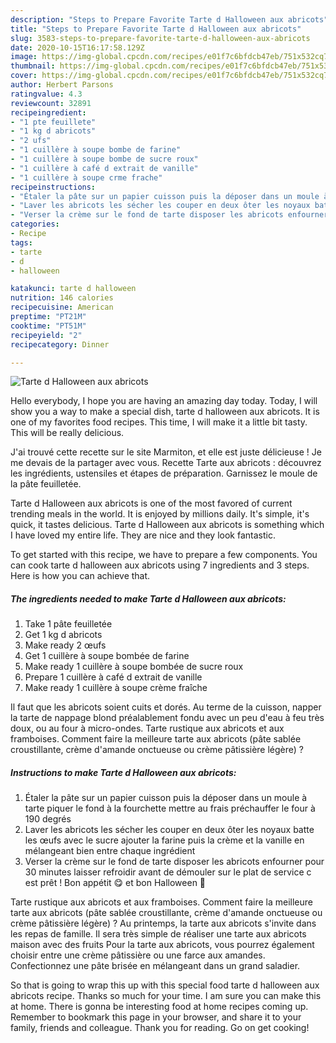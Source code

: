 ```yaml
---
description: "Steps to Prepare Favorite Tarte d Halloween aux abricots"
title: "Steps to Prepare Favorite Tarte d Halloween aux abricots"
slug: 3583-steps-to-prepare-favorite-tarte-d-halloween-aux-abricots
date: 2020-10-15T16:17:58.129Z
image: https://img-global.cpcdn.com/recipes/e01f7c6bfdcb47eb/751x532cq70/tarte-d-halloween-aux-abricots-photo-principale-de-la-recette.jpg
thumbnail: https://img-global.cpcdn.com/recipes/e01f7c6bfdcb47eb/751x532cq70/tarte-d-halloween-aux-abricots-photo-principale-de-la-recette.jpg
cover: https://img-global.cpcdn.com/recipes/e01f7c6bfdcb47eb/751x532cq70/tarte-d-halloween-aux-abricots-photo-principale-de-la-recette.jpg
author: Herbert Parsons
ratingvalue: 4.3
reviewcount: 32891
recipeingredient:
- "1 pte feuillete"
- "1 kg d abricots"
- "2 ufs"
- "1 cuillère à soupe bombe de farine"
- "1 cuillère à soupe bombe de sucre roux"
- "1 cuillère à café d extrait de vanille"
- "1 cuillère à soupe crme frache"
recipeinstructions:
- "Étaler la pâte sur un papier cuisson puis la déposer dans un moule à tarte piquer le fond à la fourchette mettre au frais préchauffer le four à 190 degrés"
- "Laver les abricots les sécher les couper en deux ôter les noyaux batte les œufs avec le sucre ajouter la farine puis la crème et la vanille en mélangeant bien entre chaque ingrédient"
- "Verser la crème sur le fond de tarte disposer les abricots enfourner pour 30 minutes laisser refroidir avant de démouler sur le plat de service c est prêt ! Bon appétit 😋 et bon Halloween 🎃"
categories:
- Recipe
tags:
- tarte
- d
- halloween

katakunci: tarte d halloween 
nutrition: 146 calories
recipecuisine: American
preptime: "PT21M"
cooktime: "PT51M"
recipeyield: "2"
recipecategory: Dinner

---
```



![Tarte d Halloween aux abricots](https://img-global.cpcdn.com/recipes/e01f7c6bfdcb47eb/751x532cq70/tarte-d-halloween-aux-abricots-photo-principale-de-la-recette.jpg)

Hello everybody, I hope you are having an amazing day today. Today, I will show you a way to make a special dish, tarte d halloween aux abricots. It is one of my favorites food recipes. This time, I will make it a little bit tasty. This will be really delicious.

J&#39;ai trouvé cette recette sur le site Marmiton, et elle est juste délicieuse ! Je me devais de la partager avec vous. Recette Tarte aux abricots : découvrez les ingrédients, ustensiles et étapes de préparation. Garnissez le moule de la pâte feuilletée.

Tarte d Halloween aux abricots is one of the most favored of current trending meals in the world. It is enjoyed by millions daily. It's simple, it's quick, it tastes delicious. Tarte d Halloween aux abricots is something which I have loved my entire life. They are nice and they look fantastic.


To get started with this recipe, we have to prepare a few components. You can cook tarte d halloween aux abricots using 7 ingredients and 3 steps. Here is how you can achieve that.

<!--inarticleads1-->

##### The ingredients needed to make Tarte d Halloween aux abricots:

1. Take 1 pâte feuilletée
1. Get 1 kg d abricots
1. Make ready 2 œufs
1. Get 1 cuillère à soupe bombée de farine
1. Make ready 1 cuillère à soupe bombée de sucre roux
1. Prepare 1 cuillère à café d extrait de vanille
1. Make ready 1 cuillère à soupe crème fraîche


Il faut que les abricots soient cuits et dorés. Au terme de la cuisson, napper la tarte de nappage blond préalablement fondu avec un peu d&#39;eau à feu très doux, ou au four à micro-ondes. Tarte rustique aux abricots et aux framboises. Comment faire la meilleure tarte aux abricots (pâte sablée croustillante, crème d&#39;amande onctueuse ou crème pâtissière légère) ? 

<!--inarticleads2-->

##### Instructions to make Tarte d Halloween aux abricots:

1. Étaler la pâte sur un papier cuisson puis la déposer dans un moule à tarte piquer le fond à la fourchette mettre au frais préchauffer le four à 190 degrés
1. Laver les abricots les sécher les couper en deux ôter les noyaux batte les œufs avec le sucre ajouter la farine puis la crème et la vanille en mélangeant bien entre chaque ingrédient
1. Verser la crème sur le fond de tarte disposer les abricots enfourner pour 30 minutes laisser refroidir avant de démouler sur le plat de service c est prêt ! Bon appétit 😋 et bon Halloween 🎃


Tarte rustique aux abricots et aux framboises. Comment faire la meilleure tarte aux abricots (pâte sablée croustillante, crème d&#39;amande onctueuse ou crème pâtissière légère) ? Au printemps, la tarte aux abricots s&#39;invite dans les repas de famille. Il sera très simple de réaliser une tarte aux abricots maison avec des fruits Pour la tarte aux abricots, vous pourrez également choisir entre une crème pâtissière ou une farce aux amandes. Confectionnez une pâte brisée en mélangeant dans un grand saladier. 

So that is going to wrap this up with this special food tarte d halloween aux abricots recipe. Thanks so much for your time. I am sure you can make this at home. There is gonna be interesting food at home recipes coming up. Remember to bookmark this page in your browser, and share it to your family, friends and colleague. Thank you for reading. Go on get cooking!
